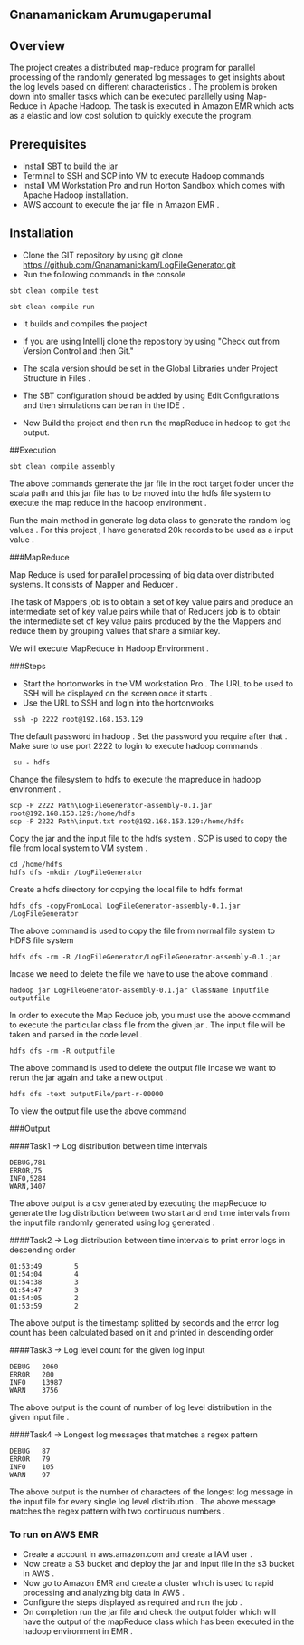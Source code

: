 ## Gnanamanickam Arumugaperumal

## Overview

The project creates a distributed map-reduce program for parallel processing of the randomly generated log messages to get insights about the log levels based on different characteristics . 
The problem is broken down into smaller tasks which can be executed parallelly using Map-Reduce in Apache Hadoop. 
The task is executed in Amazon EMR which acts as a elastic and low cost solution to quickly execute the program.

## Prerequisites

* Install SBT to build the jar
* Terminal to SSH and SCP into VM to execute Hadoop commands
* Install VM Workstation Pro and run Horton Sandbox which comes with Apache Hadoop installation.
* AWS account to execute the jar file in Amazon EMR .

## Installation

* Clone the GIT repository by using git clone https://github.com/Gnanamanickam/LogFileGenerator.git
* Run the following commands in the console

```
sbt clean compile test
```
```
sbt clean compile run
```
* It builds and compiles the project
* If you are using IntellIj clone the repository by using "Check out from Version Control and then Git."

* The scala version should be set in the Global Libraries under Project Structure in Files .
* The SBT configuration should be added by using Edit Configurations and then simulations can be ran in the IDE .
* Now Build the project and then run the  mapReduce in hadoop to get the output.

##Execution

```
sbt clean compile assembly
```

The above commands generate the jar file in the root target folder under the scala path and this jar file has to be
moved into the hdfs file system to execute the map reduce in the hadoop environment .

Run the main method in generate log data class to generate the random log values .
For this project , I have generated 20k records to be used as a input value .

###MapReduce

Map Reduce is used for parallel processing of big data over distributed systems. It consists of Mapper and Reducer .

The task of Mappers job is to obtain a set of key value pairs and produce an intermediate set of key value pairs 
while that of Reducers job is to obtain the intermediate set of key value pairs produced by the the Mappers and reduce them by grouping values that share a similar key. 

We will execute MapReduce in Hadoop Environment .

###Steps

* Start the hortonworks in the VM workstation Pro . The URL to be used to SSH will be displayed on the screen once it starts .
* Use the URL to SSH and login into the hortonworks 

```
 ssh -p 2222 root@192.168.153.129
```

The default password in hadoop . Set the password you require after that . Make sure to use port 2222 to login to execute hadoop commands .

```
 su - hdfs
```

Change the filesystem to hdfs to execute the mapreduce in hadoop environment .

```
scp -P 2222 Path\LogFileGenerator-assembly-0.1.jar root@192.168.153.129:/home/hdfs
scp -P 2222 Path\input.txt root@192.168.153.129:/home/hdfs
```

Copy the jar and the input file to the hdfs system . SCP is used to copy the file from local system to VM system .

``` 
cd /home/hdfs
hdfs dfs -mkdir /LogFileGenerator
 ```

Create a hdfs directory for copying the local file to hdfs format

``` 
hdfs dfs -copyFromLocal LogFileGenerator-assembly-0.1.jar /LogFileGenerator
 ```

The above command is used to copy the file from normal file system to HDFS file system

``` 
hdfs dfs -rm -R /LogFileGenerator/LogFileGenerator-assembly-0.1.jar
``` 

Incase we need to delete the file we have to use the above command .

``` 
hadoop jar LogFileGenerator-assembly-0.1.jar ClassName inputfile outputfile
``` 

In order to execute the Map Reduce job, you must use the above command to execute the particular class file from the given jar . The input file will be taken and parsed in the code level .

``` 
hdfs dfs -rm -R outputfile
``` 

The above command is used to delete the output file incase we want to rerun the jar again and take a new output .

``` 
hdfs dfs -text outputFile/part-r-00000
``` 

To view the output file use the above command 

###Output

####Task1 -> Log distribution between time intervals 

``` 
DEBUG,781
ERROR,75
INFO,5284
WARN,1407
``` 

The above output is a csv generated by executing the mapReduce to generate the log distribution between two start and end time intervals from the input file randomly generated using log generated .

####Task2 -> Log distribution between time intervals to print error logs in descending order

``` 
01:53:49        5
01:54:04        4
01:54:38        3
01:54:47        3
01:54:05        2
01:53:59        2
``` 

The above output is the timestamp splitted by seconds and the error log count has been calculated based on it and printed in descending order

####Task3 -> Log level count for the given log input

``` 
DEBUG   2060
ERROR   200
INFO    13987
WARN    3756
``` 

The above output is the count of number of log level distribution in the given input file .

####Task4 -> Longest log messages that matches a regex pattern

``` 
DEBUG   87
ERROR   79
INFO    105
WARN    97
``` 

The above output is the number of characters of the longest log message in the input file for every single log level distribution .
The above message matches the regex pattern with two continuous numbers .

### To run on AWS EMR 

* Create a account in aws.amazon.com and create a IAM user .
* Now create a S3 bucket and deploy the jar and input file in the s3 bucket in AWS .
* Now go to Amazon EMR and create a cluster which is used to rapid processing and analyzing big data in AWS .
* Configure the steps displayed as required and run the job .
* On completion run the jar file and check the output folder which will have the output of the mapReduce class which has been executed in the hadoop environment in EMR .


